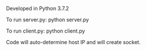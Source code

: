 Developed in Python 3.7.2

To run server.py:
python server.py

To run client.py:
python client.py

Code will auto-determine host IP and will create socket.
